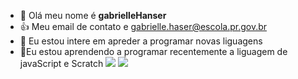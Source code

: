 - 👋  Olá meu nome é **gabrielleHanser**
- 👍 Meu email de contato e gabrielle.haser@escola.pr.gov.br
- 👀 Eu estou intere em apreder a programar novas liguagens
- 🌱Eu estou aprendendo a programar recentemente a liguagem de javaScript e Scratch
![](https://img.shields.io/badge/Scratch-4D97FF?style=for-the-badge&logo=Scratch&logoColor=white)
![](https://img.shields.io/badge/JavaScript-323330?style=for-the-badge&logo=javascript&logoColor=F7DF1E)

